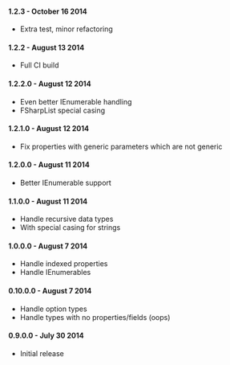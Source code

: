 #### 1.2.3 - October 16 2014
* Extra test, minor refactoring

#### 1.2.2 - August 13 2014
* Full CI build

#### 1.2.2.0 - August 12 2014
* Even better IEnumerable handling
* FSharpList special casing

#### 1.2.1.0 - August 12 2014
* Fix properties with generic parameters which are not generic

#### 1.2.0.0 - August 11 2014
* Better IEnumerable support

#### 1.1.0.0 - August 11 2014
* Handle recursive data types
* With special casing for strings

#### 1.0.0.0 - August 7 2014
* Handle indexed properties
* Handle IEnumerables

#### 0.10.0.0 - August 7 2014
* Handle option types
* Handle types with no properties/fields (oops)

#### 0.9.0.0 - July 30 2014
* Initial release

